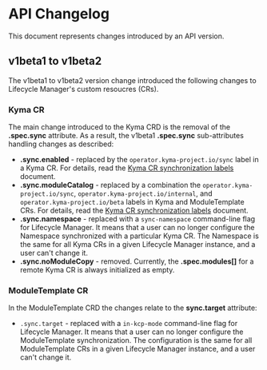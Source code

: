# API Changelog

This document represents changes introduced by an API version.

## v1beta1 to v1beta2

The v1beta1 to v1beta2 version change introduced the following changes to Lifecycle Manager's custom resoucres (CRs).

### Kyma CR

The main change introduced to the Kyma CRD is the removal of the  **.spec.sync** attribute. As a result, the v1beta1 **.spec.sync** sub-attributes handling changes as described:

* **.sync.enabled** - replaced by the `operator.kyma-project.io/sync` label in a Kyma CR. For details, read the [Kyma CR synchronization labels](kyma-cr.md#operatorkyma-projectio-labels) document.
* **.sync.moduleCatalog** - replaced by a combination the `operator.kyma-project.io/sync`, `operator.kyma-project.io/internal`, and `operator.kyma-project.io/beta` labels in Kyma and ModuleTemplate CRs. For details, read the [Kyma CR synchronization labels](kyma-cr.md#operatorkyma-projectio-labels) document.
* **.sync.namespace** - replaced with a `sync-namespace` command-line flag for Lifecycle Manager. It means that a user can no longer configure the Namespace synchronized with a particular Kyma CR. The Namespace is the same for all Kyma CRs in a given Lifecycle Manager instance, and a user can't change it.
* **.sync.noModuleCopy** - removed. Currently, the **.spec.modules[]** for a remote Kyma CR is always initialized as empty.

### ModuleTemplate CR

In the ModuleTemplate CRD the changes relate to the **sync.target** attribute:

* `.sync.target` - replaced with a `in-kcp-mode` command-line flag for Lifecycle Manager. It means that a user can no longer configure the ModuleTemplate synchronization. The configuration is the same for all ModuleTemplate CRs in a given Lifecycle Manager instance, and a user can't change it.
